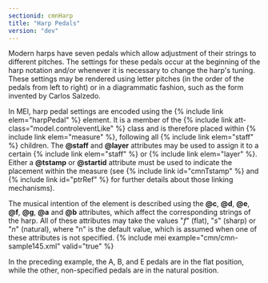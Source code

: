 ```yaml
---
sectionid: cmnHarp
title: "Harp Pedals"
version: "dev"
---
```


Modern harps have seven pedals which allow adjustment of their strings to different pitches. The settings for these pedals occur at the beginning of the harp notation and/or whenever it is necessary to change the harp's tuning. These settings may be rendered using letter pitches (in the order of the pedals from left to right) or in a diagrammatic fashion, such as the form invented by Carlos Salzedo.

In MEI, harp pedal settings are encoded using the {% include link elem="harpPedal" %} element. It is a member of the {% include link att-class="model.controleventLike" %} class and is therefore placed within {% include link elem="measure" %}, following all {% include link elem="staff" %} children. The **@staff** and **@layer** attributes may be used to assign it to a certain {% include link elem="staff" %} or {% include link elem="layer" %}. Either a **@tstamp** or **@startid** attribute must be used to indicate the placement within the measure (see {% include link id="cmnTstamp" %} and {% include link id="ptrRef" %} for further details about those linking mechanisms).

The musical intention of the element is described using the **@c**, **@d**, **@e**, **@f**, **@g**, **@a** and **@b** attributes, which affect the corresponding strings of the harp. All of these attributes may take the values "*f*" (flat), "*s*" (sharp) or "*n*" (natural), where "n" is the default value, which is assumed when one of these attributes is not specified.
{% include mei example="cmn/cmn-sample145.xml" valid="true" %}
    
In the preceding example, the A, B, and E pedals are in the flat position, while the other, non-specified pedals are in the natural position.

